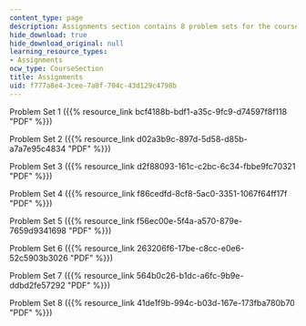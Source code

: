 ```yaml
---
content_type: page
description: Assignments section contains 8 problem sets for the course.
hide_download: true
hide_download_original: null
learning_resource_types:
- Assignments
ocw_type: CourseSection
title: Assignments
uid: f777a8e4-3cee-7a8f-704c-43d129c4798b
---
```


Problem Set 1 ({{% resource_link bcf4188b-bdf1-a35c-9fc9-d74597f8f118 "PDF" %}})

Problem Set 2 ({{% resource_link d02a3b9c-897d-5d58-d85b-a7a7e95c4834 "PDF" %}})

Problem Set 3 ({{% resource_link d2f88093-161c-c2bc-6c34-fbbe9fc70321 "PDF" %}})

Problem Set 4 ({{% resource_link f86cedfd-8cf8-5ac0-3351-1067f64ff17f "PDF" %}})

Problem Set 5 ({{% resource_link f56ec00e-5f4a-a570-879e-7659d9341698 "PDF" %}})

Problem Set 6 ({{% resource_link 263206f6-17be-c8cc-e0e6-52c5903b3026 "PDF" %}})

Problem Set 7 ({{% resource_link 564b0c26-b1dc-a6fc-9b9e-ddbd2fe57292 "PDF" %}})

Problem Set 8 ({{% resource_link 41de1f9b-994c-b03d-167e-173fba780b70 "PDF" %}})